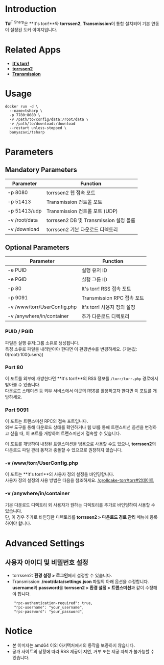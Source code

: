 # Introduction

**T#**<sup>T Sharp</sup>은 **It's torr!**와 **torrssen2**, **Transmission**이 통합 설치되어 기본 연동이 설정된 도커 이미지입니다.

# Related Apps

- [**It's torr!**](https://github.com/grollcake-torr/torr)
- [**torrssen2**](https://github.com/tarpha/torrssen2)
- [**Transmission**](https://transmissionbt.com/)

# Usage

```
docker run -d \
  --name=tsharp \
  -p 7780:8080 \
  -v /path/to/config/data:/root/data \
  -v /path/to/download:/download
  --restart unless-stopped \
  banyazavi/tsharp
```

# Parameters

## Mandatory Parameters

| Parameter | Function |
|-----------|----------|
| -p 8080 | torrssen2 웹 접속 포트 |
| -p 51413 | Transmission 컨트롤 포트 |
| -p 51413/udp | Transmission 컨트롤 포트 (UDP) |
| -v /root/data | torrssen2 DB 및 Transmission 설정 볼륨 |
| -v /download | torrssen2 기본 다운로드 디렉토리 |

## Optional Parameters

| Parameter | Function |
|-----------|----------|
| -e PUID | 실행 유저 ID |
| -e PGID | 실행 그룹 ID |
| -p 80 | It's torr! RSS 접속 포트 |
| -p 9091 | Transmission RPC 접속 포트 |
| -v /www/torr/UserConfig.php | It's torr! 사용자 정의 설정 |
| -v /anywhere/in/container | 추가 다운로드 디렉토리 |

### PUID / PGID

파일은 실행 유저:그룹 소유로 생성됩니다.  
특정 소유로 파일을 내려받아야 한다면 이 환경변수를 변경하세요. (기본값: 0(root):100(users))

### Port 80

이 포트를 외부에 개방한다면 **It's torr!**의 RSS 정보를 `/torr/torr.php` 경로에서 받아볼 수 있습니다.  
다운로드 스테이션 등 외부 서비스에서 이곳의 RSS를 활용하고자 한다면 이 포트를 개방하세요.

### Port 9091

이 포트는 트랜스미션 RPC의 접속 포트입니다.  
외부 도구를 통해 다운로드 상태를 확인하거나 웹 UI를 통해 트랜스미션 옵션을 변경하고 싶을 때, 이 포트를 개방하여 트랜스미션에 접속할 수 있습니다.

이 포트를 개방하여 내장된 트랜스미션을 범용으로 사용할 수도 있으나, **torrssen2**의 다운로드 파일 관리 동작과 충돌할 수 있으므로 권장하지 않습니다.

### -v /www/torr/UserConfig.php

이 포트는 **It's torr!**의 사용자 정의 설정을 바인딩합니다.  
사용자 정의 설정의 사용 방법은 다음을 참조하세요. [/grollcake-torr/torr#업데이트](https://github.com/grollcake-torr/torr#%EC%97%85%EB%8D%B0%EC%9D%B4%ED%8A%B8)

### -v /anywhere/in/container

기본 다운로드 디렉토리 외 사용자가 원하는 디렉토리를 추가로 바인딩하여 사용할 수 있습니다.  
단, 이 경우 추가로 바인딩한 디렉토리를 **torrssen2 > 다운로드 경로 관리** 메뉴에 등록하여야 합니다.

# Advanced Settings

## 사용자 아이디 및 비밀번호 설정

- torrssen2: **환경 설정 > 로그인**에서 설정할 수 있습니다.
- Transmission: **/root/data/settings.json** 파일의 아래 옵션을 수정합니다.  
  **username**와 **password**을 **torrssen2 > 환경 설정 > 트랜스미션**과 같이 수정해야 합니다.

```
    "rpc-authentication-required": true,
    "rpc-username": "your_username",
    "rpc-password": "your_password",
```

# Notice

- 본 이미지는 amd64 이외 아키텍처에서의 동작을 보증하지 않습니다.
- 공개 사이트의 상황에 따라 RSS 제공이 지연, 거부 또는 제공 자체가 불가능할 수 있습니다.

